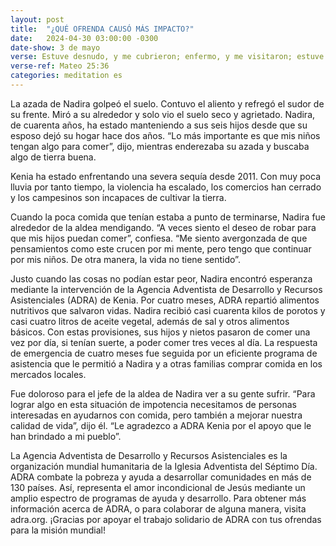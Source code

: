 ```yaml
---
layout: post
title:  "¿QUÉ OFRENDA CAUSÓ MÁS IMPACTO?"
date:   2024-04-30 03:00:00 -0300
date-show: 3 de mayo
verse: Estuve desnudo, y me cubrieron; enfermo, y me visitaron; estuve en la cárcel, y vinieron a mí.
verse-ref: Mateo 25:36
categories: meditation es
---
```


La azada de Nadira golpeó el suelo. Contuvo el aliento y refregó el sudor de su frente. Miró a su alrededor y solo vio el suelo seco y agrietado. Nadira, de cuarenta años, ha estado manteniendo a sus seis hijos desde que su esposo dejó su hogar hace dos años. “Lo más importante es que mis niños tengan algo para comer”, dijo, mientras enderezaba su azada y buscaba algo de tierra buena.

Kenia ha estado enfrentando una severa sequía desde 2011. Con muy poca lluvia por tanto tiempo, la violencia ha escalado, los comercios han cerrado y los campesinos son incapaces de cultivar la tierra.

Cuando la poca comida que tenían estaba a punto de terminarse, Nadira fue alrededor de la aldea mendigando. “A veces siento el deseo de robar para que mis hijos puedan comer”, confiesa. “Me siento avergonzada de que pensamientos como este crucen por mi mente, pero tengo que continuar por mis niños. De otra manera, la vida no tiene sentido”.

Justo cuando las cosas no podían estar peor, Nadira encontró esperanza mediante la intervención de la Agencia Adventista de Desarrollo y Recursos Asistenciales (ADRA) de Kenia. Por cuatro meses, ADRA repartió alimentos nutritivos que salvaron vidas. Nadira recibió casi cuarenta kilos de porotos y casi cuatro litros de aceite vegetal, además de sal y otros alimentos básicos. Con estas provisiones, sus hijos y nietos pasaron de comer una vez por día, si tenían suerte, a poder comer tres veces al día. La respuesta de emergencia de cuatro meses fue seguida por un eficiente programa de asistencia que le permitió a Nadira y a otras familias comprar comida en los mercados locales.

Fue doloroso para el jefe de la aldea de Nadira ver a su gente sufrir. “Para lograr algo en esta situación de impotencia necesitamos de personas interesadas en ayudarnos con comida, pero también a mejorar nuestra calidad de vida”, dijo él. “Le agradezco a ADRA Kenia por el apoyo que le han brindado a mi pueblo”.

La Agencia Adventista de Desarrollo y Recursos Asistenciales es la organización mundial humanitaria de la Iglesia Adventista del Séptimo Día. ADRA combate la pobreza y ayuda a desarrollar comunidades en más de 130 países. Así, representa el amor incondicional de Jesús mediante un amplio espectro de programas de ayuda y desarrollo. Para obtener más información acerca de ADRA, o para colaborar de alguna manera, visita adra.org. ¡Gracias por apoyar el trabajo solidario de ADRA con tus ofrendas para la misión mundial!
